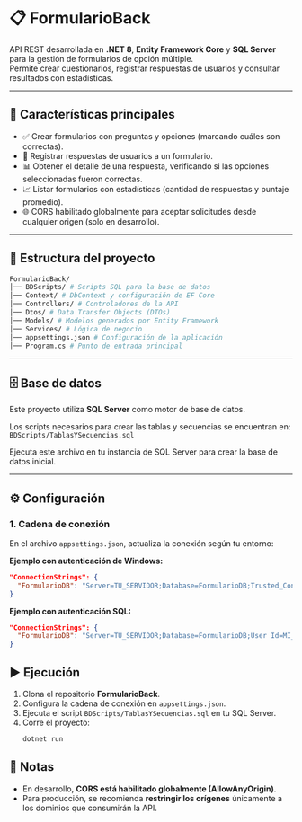 # 📋 FormularioBack

API REST desarrollada en **.NET 8**, **Entity Framework Core** y **SQL Server** para la gestión de formularios de opción múltiple.  
Permite crear cuestionarios, registrar respuestas de usuarios y consultar resultados con estadísticas.

---

## 🚀 Características principales

- ✅ Crear formularios con preguntas y opciones (marcando cuáles son correctas).  
- 📝 Registrar respuestas de usuarios a un formulario.  
- 📊 Obtener el detalle de una respuesta, verificando si las opciones seleccionadas fueron correctas.  
- 📈 Listar formularios con estadísticas (cantidad de respuestas y puntaje promedio).  
- 🌐 CORS habilitado globalmente para aceptar solicitudes desde cualquier origen (solo en desarrollo).  

---

## 📂 Estructura del proyecto
```bash
FormularioBack/
│── BDScripts/ # Scripts SQL para la base de datos
│── Context/ # DbContext y configuración de EF Core
│── Controllers/ # Controladores de la API
│── Dtos/ # Data Transfer Objects (DTOs)
│── Models/ # Modelos generados por Entity Framework
│── Services/ # Lógica de negocio
│── appsettings.json # Configuración de la aplicación
│── Program.cs # Punto de entrada principal
```

---

## 🗄️ Base de datos

Este proyecto utiliza **SQL Server** como motor de base de datos.  

Los scripts necesarios para crear las tablas y secuencias se encuentran en:  
`BDScripts/TablasYSecuencias.sql`

Ejecuta este archivo en tu instancia de SQL Server para crear la base de datos inicial.

---

## ⚙️ Configuración

### 1. Cadena de conexión

En el archivo `appsettings.json`, actualiza la conexión según tu entorno:

**Ejemplo con autenticación de Windows:**
```json
"ConnectionStrings": {
  "FormularioDB": "Server=TU_SERVIDOR;Database=FormularioDB;Trusted_Connection=True;TrustServerCertificate=True;"
}
```
**Ejemplo con autenticación SQL:**
```json
"ConnectionStrings": {
  "FormularioDB": "Server=TU_SERVIDOR;Database=FormularioDB;User Id=MI_USUARIO;Password=MI_PASSWORD;TrustServerCertificate=True;"
}
```
## ▶️ Ejecución

1. Clona el repositorio **FormularioBack**.  
2. Configura la cadena de conexión en `appsettings.json`.  
3. Ejecuta el script `BDScripts/TablasYSecuencias.sql` en tu SQL Server.  
4. Corre el proyecto:  
   ```bash
   dotnet run
   ```
## 📖 Notas

- En desarrollo, **CORS está habilitado globalmente (AllowAnyOrigin)**.  
- Para producción, se recomienda **restringir los orígenes** únicamente a los dominios que consumirán la API.  


